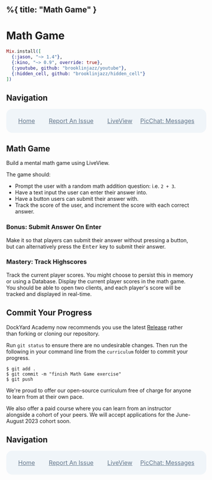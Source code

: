 %{
  title: "Math Game"
}
---
# Math Game

```elixir
Mix.install([
  {:jason, "~> 1.4"},
  {:kino, "~> 0.9", override: true},
  {:youtube, github: "brooklinjazz/youtube"},
  {:hidden_cell, github: "brooklinjazz/hidden_cell"}
])
```

## Navigation

<div style="display: flex; align-items: center; width: 100%; justify-content: space-between; font-size: 1rem; color: #61758a; background-color: #f0f5f9; height: 4rem; padding: 0 1rem; border-radius: 1rem;">
<div style="display: flex;">
<i class="ri-home-fill"></i>
<a style="display: flex; color: #61758a; margin-left: 1rem;" href="../start.livemd">Home</a>
</div>
<div style="display: flex;">
<i class="ri-bug-fill"></i>
<a style="display: flex; color: #61758a; margin-left: 1rem;" href="https://github.com/DockYard-Academy/curriculum/issues/new?assignees=&labels=&template=issue.md&title=Math Game">Report An Issue</a>
</div>
<div style="display: flex;">
<i class="ri-arrow-left-fill"></i>
<a style="display: flex; color: #61758a; margin-left: 1rem;" href="../reading/liveview.livemd">LiveView</a>
</div>
<div style="display: flex;">
<a style="display: flex; color: #61758a; margin-right: 1rem;" href="../reading/pic_chat_messages.livemd">PicChat: Messages</a>
<i class="ri-arrow-right-fill"></i>
</div>
</div>

## Math Game

Build a mental math game using LiveView.

The game should:

* Prompt the user with a random math addition question: i.e. `2 + 3`.
* Have a text input the user can enter their answer into.
* Have a button users can submit their answer with.
* Track the score of the user, and increment the score with each correct answer.

<!-- livebook:{"break_markdown":true} -->

### Bonus: Submit Answer On Enter

Make it so that players can submit their answer without pressing a button, but can alternatively press the <kbd>Enter</kbd> key to submit their answer.

<!-- livebook:{"break_markdown":true} -->

### Mastery: Track Highscores

Track the current player scores. You might choose to persist this in memory or using a Database.
Display the current player scores in the math game. You should be able to open two clients, and each player's score will be tracked and displayed in real-time.

## Commit Your Progress

DockYard Academy now recommends you use the latest [Release](https://github.com/DockYard-Academy/curriculum/releases) rather than forking or cloning our repository.

Run `git status` to ensure there are no undesirable changes.
Then run the following in your command line from the `curriculum` folder to commit your progress.

```
$ git add .
$ git commit -m "finish Math Game exercise"
$ git push
```

We're proud to offer our open-source curriculum free of charge for anyone to learn from at their own pace.

We also offer a paid course where you can learn from an instructor alongside a cohort of your peers.
We will accept applications for the June-August 2023 cohort soon.

## Navigation

<div style="display: flex; align-items: center; width: 100%; justify-content: space-between; font-size: 1rem; color: #61758a; background-color: #f0f5f9; height: 4rem; padding: 0 1rem; border-radius: 1rem;">
<div style="display: flex;">
<i class="ri-home-fill"></i>
<a style="display: flex; color: #61758a; margin-left: 1rem;" href="../start.livemd">Home</a>
</div>
<div style="display: flex;">
<i class="ri-bug-fill"></i>
<a style="display: flex; color: #61758a; margin-left: 1rem;" href="https://github.com/DockYard-Academy/curriculum/issues/new?assignees=&labels=&template=issue.md&title=Math Game">Report An Issue</a>
</div>
<div style="display: flex;">
<i class="ri-arrow-left-fill"></i>
<a style="display: flex; color: #61758a; margin-left: 1rem;" href="../reading/liveview.livemd">LiveView</a>
</div>
<div style="display: flex;">
<a style="display: flex; color: #61758a; margin-right: 1rem;" href="../reading/pic_chat_messages.livemd">PicChat: Messages</a>
<i class="ri-arrow-right-fill"></i>
</div>
</div>

